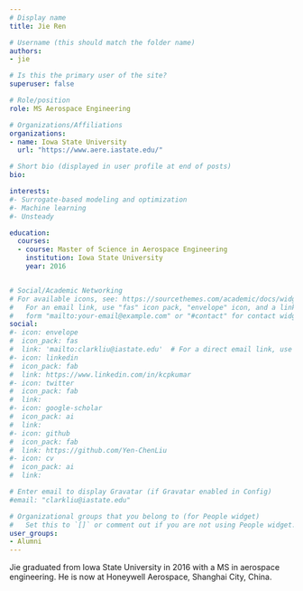 ```yaml
---
# Display name
title: Jie Ren

# Username (this should match the folder name)
authors:
- jie

# Is this the primary user of the site?
superuser: false

# Role/position
role: MS Aerospace Engineering

# Organizations/Affiliations
organizations:
- name: Iowa State University
  url: "https://www.aere.iastate.edu/"

# Short bio (displayed in user profile at end of posts)
bio:

interests:
#- Surrogate-based modeling and optimization
#- Machine learning
#- Unsteady

education:
  courses:
  - course: Master of Science in Aerospace Engineering
    institution: Iowa State University
    year: 2016


# Social/Academic Networking
# For available icons, see: https://sourcethemes.com/academic/docs/widgets/#icons
#   For an email link, use "fas" icon pack, "envelope" icon, and a link in the
#   form "mailto:your-email@example.com" or "#contact" for contact widget.
social:
#- icon: envelope
#  icon_pack: fas
#  link: 'mailto:clarkliu@iastate.edu'  # For a direct email link, use "mailto:test@example.org".
#- icon: linkedin
#  icon_pack: fab
#  link: https://www.linkedin.com/in/kcpkumar
#- icon: twitter
#  icon_pack: fab
#  link:
#- icon: google-scholar
#  icon_pack: ai
#  link:
#- icon: github
#  icon_pack: fab
#  link: https://github.com/Yen-ChenLiu
#- icon: cv
#  icon_pack: ai
#  link:

# Enter email to display Gravatar (if Gravatar enabled in Config)
#email: "clarkliu@iastate.edu"

# Organizational groups that you belong to (for People widget)
#   Set this to `[]` or comment out if you are not using People widget.  
user_groups:
- Alumni
---
```

Jie graduated from Iowa State University in 2016 with a MS in aerospace engineering. He is now at Honeywell Aerospace, Shanghai City, China.
